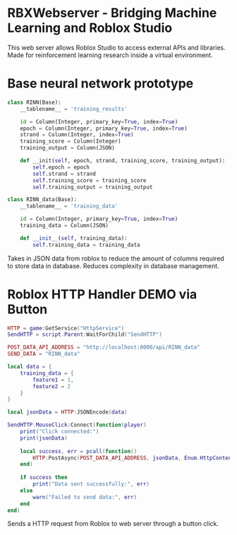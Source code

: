 # RBXWebserver - Bridging Machine Learning and Roblox Studio

This web server allows Roblox Studio to access external APIs and libraries. Made for reinforcement learning research inside a virtual environment.

# Base neural network prototype
```python
class RINN(Base):
    __tablename__ = 'training_results'

    id = Column(Integer, primary_key=True, index=True)
    epoch = Column(Integer, primary_key=True, index=True)
    strand = Column(Integer, index=True)
    training_score = Column(Integer)
    training_output = Column(JSON)

    def __init(self, epoch, strand, training_score, training_output):
        self.epoch = epoch
        self.strand = strand
        self.training_score = training_score
        self.training_output = training_output

class RINN_data(Base):
    __tablename__ = 'training_data'

    id = Column(Integer, primary_key=True, index=True)
    training_data = Column(JSON)

    def __init__(self, training_data):
        self.training_data = training_data
```
Takes in JSON data from roblox to reduce the amount of columns required to store data in database. Reduces complexity in database management.

# Roblox HTTP Handler DEMO via Button
```lua
HTTP = game:GetService("HttpService")
SendHTTP = script.Parent:WaitForChild("SendHTTP")

POST_DATA_API_ADDRESS = "http://localhost:8000/api/RINN_data"
SEND_DATA = "RINN_data"

local data = {
	training_data = {
		feature1 = 1,
		feature2 = 2
	}
}

local jsonData = HTTP:JSONEncode(data)

SendHTTP.MouseClick:Connect(function(player) 
	print("Click connected:")
	print(jsonData)
	
	local success, err = pcall(function()
		HTTP:PostAsync(POST_DATA_API_ADDRESS, jsonData, Enum.HttpContentType.ApplicationJson, false)
	end)
	
	if success then
		print("Data sent successfully:", err)
	else
		warn("Failed to send data:", err)
	end
end)
```
Sends a HTTP request from Roblox to web server through a button click.
